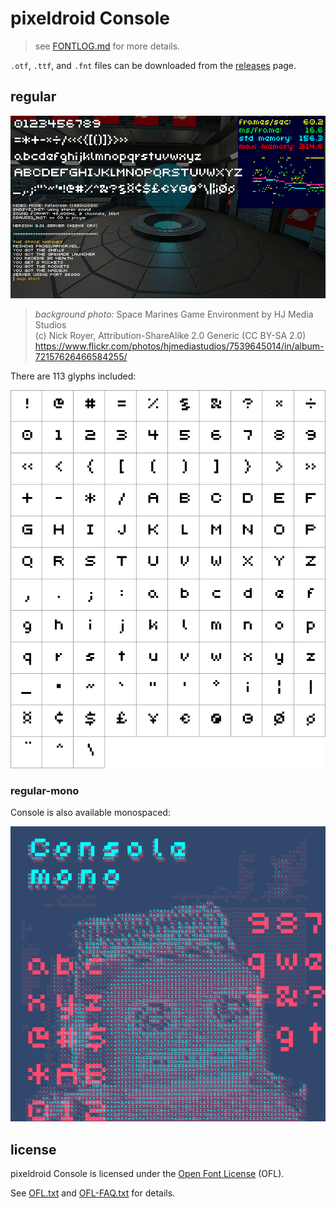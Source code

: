 # pixeldroid Console

> see [FONTLOG.md][font-log] for more details.

`.otf`, `.ttf`, and `.fnt` files can be downloaded from the [releases][releases] page.

## regular

![console regular font specimen][font-specimen]
> _background photo:_ Space Marines Game Environment by HJ Media Studios <br>
> (c) Nick Royer, Attribution-ShareAlike 2.0 Generic (CC BY-SA 2.0) <br>
> https://www.flickr.com/photos/hjmediastudios/7539645014/in/album-72157626466584255/

There are 113 glyphs included:

![console regular glyphs][font-glyphs]


### regular-mono

Console is also available monospaced:

![console regular mono font specimen][font-specimen-mono]

## license

pixeldroid Console is licensed under the [Open Font License][ofl] (OFL).

See [OFL.txt][license] and [OFL-FAQ.txt][license-faq] for details.


[font-log]: FONTLOG.md "Font Log"
[font-glyphs]: docs/glyphs.png "pixeldroid Console regular glyphs"
[font-specimen]: docs/specimen.png "pixeldroid Console regular font specimen"
[font-specimen-mono]: docs/specimen-mono.png "pixeldroid Console regular mono font specimen"
[license]: OFL.txt "Open Font License"
[license-faq]: OFL-FAQ.txt "Frequently Asked Questions about the Open Font License"
[ofl]: http://scripts.sil.org/OFL "more about the Open Font License"
[releases]: https://github.com/pixeldroid/fonts/releases/latest "Latest Releases"
